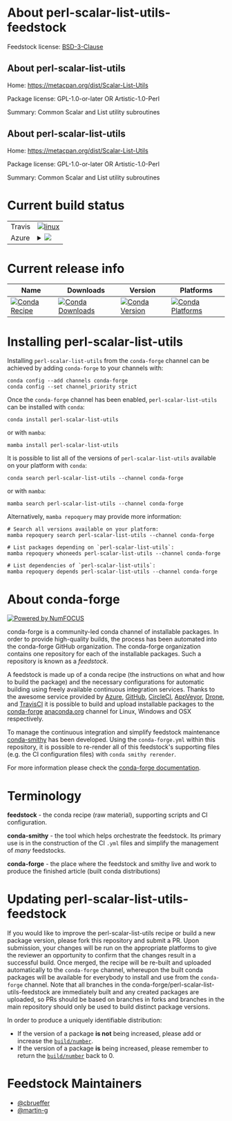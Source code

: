 About perl-scalar-list-utils-feedstock
======================================

Feedstock license: [BSD-3-Clause](https://github.com/conda-forge/perl-scalar-list-utils-feedstock/blob/main/LICENSE.txt)


About perl-scalar-list-utils
----------------------------

Home: https://metacpan.org/dist/Scalar-List-Utils

Package license: GPL-1.0-or-later OR Artistic-1.0-Perl

Summary: Common Scalar and List utility subroutines

About perl-scalar-list-utils
----------------------------

Home: https://metacpan.org/dist/Scalar-List-Utils

Package license: GPL-1.0-or-later OR Artistic-1.0-Perl

Summary: Common Scalar and List utility subroutines

Current build status
====================


<table><tr>
    <td>Travis</td>
    <td>
      <a href="https://app.travis-ci.com/conda-forge/perl-scalar-list-utils-feedstock">
        <img alt="linux" src="https://img.shields.io/travis/com/conda-forge/perl-scalar-list-utils-feedstock/main.svg?label=Linux">
      </a>
    </td>
  </tr>
    
  <tr>
    <td>Azure</td>
    <td>
      <details>
        <summary>
          <a href="https://dev.azure.com/conda-forge/feedstock-builds/_build/latest?definitionId=16934&branchName=main">
            <img src="https://dev.azure.com/conda-forge/feedstock-builds/_apis/build/status/perl-scalar-list-utils-feedstock?branchName=main">
          </a>
        </summary>
        <table>
          <thead><tr><th>Variant</th><th>Status</th></tr></thead>
          <tbody><tr>
              <td>linux_64</td>
              <td>
                <a href="https://dev.azure.com/conda-forge/feedstock-builds/_build/latest?definitionId=16934&branchName=main">
                  <img src="https://dev.azure.com/conda-forge/feedstock-builds/_apis/build/status/perl-scalar-list-utils-feedstock?branchName=main&jobName=linux&configuration=linux%20linux_64_" alt="variant">
                </a>
              </td>
            </tr><tr>
              <td>linux_aarch64</td>
              <td>
                <a href="https://dev.azure.com/conda-forge/feedstock-builds/_build/latest?definitionId=16934&branchName=main">
                  <img src="https://dev.azure.com/conda-forge/feedstock-builds/_apis/build/status/perl-scalar-list-utils-feedstock?branchName=main&jobName=linux&configuration=linux%20linux_aarch64_" alt="variant">
                </a>
              </td>
            </tr><tr>
              <td>linux_ppc64le</td>
              <td>
                <a href="https://dev.azure.com/conda-forge/feedstock-builds/_build/latest?definitionId=16934&branchName=main">
                  <img src="https://dev.azure.com/conda-forge/feedstock-builds/_apis/build/status/perl-scalar-list-utils-feedstock?branchName=main&jobName=linux&configuration=linux%20linux_ppc64le_" alt="variant">
                </a>
              </td>
            </tr><tr>
              <td>osx_64</td>
              <td>
                <a href="https://dev.azure.com/conda-forge/feedstock-builds/_build/latest?definitionId=16934&branchName=main">
                  <img src="https://dev.azure.com/conda-forge/feedstock-builds/_apis/build/status/perl-scalar-list-utils-feedstock?branchName=main&jobName=osx&configuration=osx%20osx_64_" alt="variant">
                </a>
              </td>
            </tr><tr>
              <td>osx_arm64</td>
              <td>
                <a href="https://dev.azure.com/conda-forge/feedstock-builds/_build/latest?definitionId=16934&branchName=main">
                  <img src="https://dev.azure.com/conda-forge/feedstock-builds/_apis/build/status/perl-scalar-list-utils-feedstock?branchName=main&jobName=osx&configuration=osx%20osx_arm64_" alt="variant">
                </a>
              </td>
            </tr>
          </tbody>
        </table>
      </details>
    </td>
  </tr>
</table>

Current release info
====================

| Name | Downloads | Version | Platforms |
| --- | --- | --- | --- |
| [![Conda Recipe](https://img.shields.io/badge/recipe-perl--scalar--list--utils-green.svg)](https://anaconda.org/conda-forge/perl-scalar-list-utils) | [![Conda Downloads](https://img.shields.io/conda/dn/conda-forge/perl-scalar-list-utils.svg)](https://anaconda.org/conda-forge/perl-scalar-list-utils) | [![Conda Version](https://img.shields.io/conda/vn/conda-forge/perl-scalar-list-utils.svg)](https://anaconda.org/conda-forge/perl-scalar-list-utils) | [![Conda Platforms](https://img.shields.io/conda/pn/conda-forge/perl-scalar-list-utils.svg)](https://anaconda.org/conda-forge/perl-scalar-list-utils) |

Installing perl-scalar-list-utils
=================================

Installing `perl-scalar-list-utils` from the `conda-forge` channel can be achieved by adding `conda-forge` to your channels with:

```
conda config --add channels conda-forge
conda config --set channel_priority strict
```

Once the `conda-forge` channel has been enabled, `perl-scalar-list-utils` can be installed with `conda`:

```
conda install perl-scalar-list-utils
```

or with `mamba`:

```
mamba install perl-scalar-list-utils
```

It is possible to list all of the versions of `perl-scalar-list-utils` available on your platform with `conda`:

```
conda search perl-scalar-list-utils --channel conda-forge
```

or with `mamba`:

```
mamba search perl-scalar-list-utils --channel conda-forge
```

Alternatively, `mamba repoquery` may provide more information:

```
# Search all versions available on your platform:
mamba repoquery search perl-scalar-list-utils --channel conda-forge

# List packages depending on `perl-scalar-list-utils`:
mamba repoquery whoneeds perl-scalar-list-utils --channel conda-forge

# List dependencies of `perl-scalar-list-utils`:
mamba repoquery depends perl-scalar-list-utils --channel conda-forge
```


About conda-forge
=================

[![Powered by
NumFOCUS](https://img.shields.io/badge/powered%20by-NumFOCUS-orange.svg?style=flat&colorA=E1523D&colorB=007D8A)](https://numfocus.org)

conda-forge is a community-led conda channel of installable packages.
In order to provide high-quality builds, the process has been automated into the
conda-forge GitHub organization. The conda-forge organization contains one repository
for each of the installable packages. Such a repository is known as a *feedstock*.

A feedstock is made up of a conda recipe (the instructions on what and how to build
the package) and the necessary configurations for automatic building using freely
available continuous integration services. Thanks to the awesome service provided by
[Azure](https://azure.microsoft.com/en-us/services/devops/), [GitHub](https://github.com/),
[CircleCI](https://circleci.com/), [AppVeyor](https://www.appveyor.com/),
[Drone](https://cloud.drone.io/welcome), and [TravisCI](https://travis-ci.com/)
it is possible to build and upload installable packages to the
[conda-forge](https://anaconda.org/conda-forge) [anaconda.org](https://anaconda.org/)
channel for Linux, Windows and OSX respectively.

To manage the continuous integration and simplify feedstock maintenance
[conda-smithy](https://github.com/conda-forge/conda-smithy) has been developed.
Using the ``conda-forge.yml`` within this repository, it is possible to re-render all of
this feedstock's supporting files (e.g. the CI configuration files) with ``conda smithy rerender``.

For more information please check the [conda-forge documentation](https://conda-forge.org/docs/).

Terminology
===========

**feedstock** - the conda recipe (raw material), supporting scripts and CI configuration.

**conda-smithy** - the tool which helps orchestrate the feedstock.
                   Its primary use is in the construction of the CI ``.yml`` files
                   and simplify the management of *many* feedstocks.

**conda-forge** - the place where the feedstock and smithy live and work to
                  produce the finished article (built conda distributions)


Updating perl-scalar-list-utils-feedstock
=========================================

If you would like to improve the perl-scalar-list-utils recipe or build a new
package version, please fork this repository and submit a PR. Upon submission,
your changes will be run on the appropriate platforms to give the reviewer an
opportunity to confirm that the changes result in a successful build. Once
merged, the recipe will be re-built and uploaded automatically to the
`conda-forge` channel, whereupon the built conda packages will be available for
everybody to install and use from the `conda-forge` channel.
Note that all branches in the conda-forge/perl-scalar-list-utils-feedstock are
immediately built and any created packages are uploaded, so PRs should be based
on branches in forks and branches in the main repository should only be used to
build distinct package versions.

In order to produce a uniquely identifiable distribution:
 * If the version of a package **is not** being increased, please add or increase
   the [``build/number``](https://docs.conda.io/projects/conda-build/en/latest/resources/define-metadata.html#build-number-and-string).
 * If the version of a package **is** being increased, please remember to return
   the [``build/number``](https://docs.conda.io/projects/conda-build/en/latest/resources/define-metadata.html#build-number-and-string)
   back to 0.

Feedstock Maintainers
=====================

* [@cbrueffer](https://github.com/cbrueffer/)
* [@martin-g](https://github.com/martin-g/)

